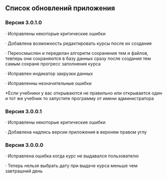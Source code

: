 ## Список обновлений приложения

### Версия 3.0.1.0

· Исправлены некоторые критические ошибки 

· Добавлена возможность редактировать курсы после их создания

· Переосмыслен и переделан алгоритм сохранения тем и файлов, тевперь они сохраняются в базу данных сразу после создания тем самым сохраня прогресс заполнения курса

· Исправлен индикатор закрузки данных

· Исправленны незначительные ошибки

*Если учебники у вас открываются не правильно или открывается один и тот же учебник то запустите программу от имени администратора

### Версия 3.0.0.1

· Исправлены некоторые критические ошибки 

· Добавлена надпись версии приложения в верхнем правом углу


### Версия 3.0.0.0

· Исправлена ошибка когда курс не выдавался пользователю

· Теперь нельзя выбрать дату при выдаче курса меньше чем завтрашний день




